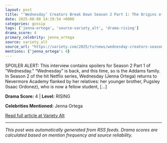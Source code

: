 ```yaml
---
layout: post
title: "‘Wednesday’ Creators Break Down Season 2 Part 1: The Origins of Lois, Morticia and Hester’s Psychic Trauma and Whether Tyler Can Be Rehabilitated"
date: 2025-08-08 14:19:54 +0000
categories: gossip
tags: ['jenna-ortega', 'source-variety_alt', 'drama-rising']
drama_score: 4
primary_celebrity: jenna_ortega
source: variety_alt
source_url: "https://variety.com/2025/tv/news/wednesday-creators-season-2-morticia-fight-tyler-1236481680/"
mentions: {'jenna_ortega': 4}
---
```


SPOILER ALERT: This interview contains spoilers for Season 2 Part 1 of “Wednesday.” “Wednesday” is back, and this time, so is the Addams family. In Season 2 of the hit Netflix series, Wednesday (Jenna Ortega) returns to Nevermore Academy flanked by her relatives: her younger brother, Pugsley (Isaac Ordonez), who is now a fellow student, […]

**Drama Score:** 4 | **Level:** RISING

**Celebrities Mentioned:** Jenna Ortega

[Read full article at Variety Alt](https://variety.com/2025/tv/news/wednesday-creators-season-2-morticia-fight-tyler-1236481680/)

---
*This post was automatically generated from RSS feeds. Drama scores are calculated based on mention frequency and source reliability.*
